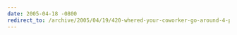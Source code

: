 ```yaml
---
date: 2005-04-18 -0800
redirect_to: /archive/2005/04/19/420-whered-your-coworker-go-around-4-pm.aspx/
---
```

